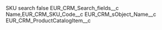 <?xml version="1.0" encoding="UTF-8"?>
<CustomMetadata xmlns="http://soap.sforce.com/2006/04/metadata" xmlns:xsi="http://www.w3.org/2001/XMLSchema-instance" xmlns:xsd="http://www.w3.org/2001/XMLSchema">
    <label>SKU search</label>
    <protected>false</protected>
    <values>
        <field>EUR_CRM_Search_fields__c</field>
        <value xsi:type="xsd:string">Name,EUR_CRM_SKU_Code__c</value>
    </values>
    <values>
        <field>EUR_CRM_sObject_Name__c</field>
        <value xsi:type="xsd:string">EUR_CRM_ProductCatalogItem__c</value>
    </values>
</CustomMetadata>
